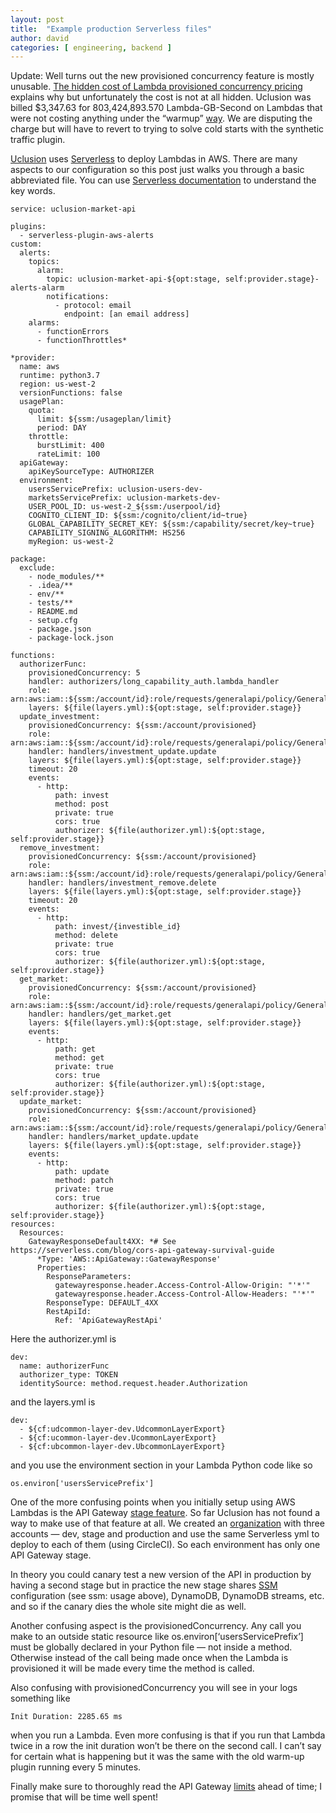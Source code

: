 ```yaml
---
layout: post
title:  "Example production Serverless files"
author: david
categories: [ engineering, backend ]
---
```

Update: Well turns out the new provisioned concurrency feature is mostly unusable. [The hidden cost of Lambda provisioned concurrency pricing](https://www.trek10.com/blog/provisioned-lambda-concurrency) explains why but unfortunately the cost is not at all hidden. Uclusion was billed $3,347.63 for 803,424,893.570 Lambda-GB-Second on Lambdas that were not costing anything under the “warmup” [way](https://www.serverless.com/plugins/serverless-plugin-warmup). We are disputing the charge but will have to revert to trying to solve cold starts with the synthetic traffic plugin.

[Uclusion](https://www.uclusion.com/?utm_source=uclusion&utm_medium=blog&utm_campaign=devexampleserverlessfiles) uses [Serverless](https://www.serverless.com/open-source) to deploy Lambdas in AWS. There are many aspects to our configuration so this post just walks you through a basic abbreviated file. You can use [Serverless documentation](https://www.serverless.com/framework/docs/providers/aws/guide/serverless.yml) to understand the key words.

    service: uclusion-market-api
    
    plugins:
      - serverless-plugin-aws-alerts
    custom:
      alerts:
        topics:
          alarm:
            topic: uclusion-market-api-${opt:stage, self:provider.stage}-alerts-alarm
            notifications:
              - protocol: email
                endpoint: [an email address]
        alarms:
          - functionErrors
          - functionThrottles*
    
    *provider:
      name: aws
      runtime: python3.7
      region: us-west-2
      versionFunctions: false
      usagePlan:
        quota:
          limit: ${ssm:/usageplan/limit}
          period: DAY
        throttle:
          burstLimit: 400
          rateLimit: 100
      apiGateway:
        apiKeySourceType: AUTHORIZER
      environment:
        usersServicePrefix: uclusion-users-dev-
        marketsServicePrefix: uclusion-markets-dev-
        USER_POOL_ID: us-west-2_${ssm:/userpool/id}
        COGNITO_CLIENT_ID: ${ssm:/cognito/client/id~true}
        GLOBAL_CAPABILITY_SECRET_KEY: ${ssm:/capability/secret/key~true}
        CAPABILITY_SIGNING_ALGORITHM: HS256
        myRegion: us-west-2
    
    package:
      exclude:
        - node_modules/**
        - .idea/**
        - env/**
        - tests/**
        - README.md
        - setup.cfg
        - package.json
        - package-lock.json
    
    functions:
      authorizerFunc:
        provisionedConcurrency: 5
        handler: authorizers/long_capability_auth.lambda_handler
        role: arn:aws:iam::${ssm:/account/id}:role/requests/generalapi/policy/GeneralAPIRoleShared
        layers: ${file(layers.yml):${opt:stage, self:provider.stage}}
      update_investment:
        provisionedConcurrency: ${ssm:/account/provisioned}
        role: arn:aws:iam::${ssm:/account/id}:role/requests/generalapi/policy/GeneralAPIRoleShared
        handler: handlers/investment_update.update
        layers: ${file(layers.yml):${opt:stage, self:provider.stage}}
        timeout: 20
        events:
          - http:
              path: invest
              method: post
              private: true
              cors: true
              authorizer: ${file(authorizer.yml):${opt:stage, self:provider.stage}}
      remove_investment:
        provisionedConcurrency: ${ssm:/account/provisioned}
        role: arn:aws:iam::${ssm:/account/id}:role/requests/generalapi/policy/GeneralAPIRoleShared
        handler: handlers/investment_remove.delete
        layers: ${file(layers.yml):${opt:stage, self:provider.stage}}
        timeout: 20
        events:
          - http:
              path: invest/{investible_id}
              method: delete
              private: true
              cors: true
              authorizer: ${file(authorizer.yml):${opt:stage, self:provider.stage}}
      get_market:
        provisionedConcurrency: ${ssm:/account/provisioned}
        role: arn:aws:iam::${ssm:/account/id}:role/requests/generalapi/policy/GeneralAPIRoleShared
        handler: handlers/get_market.get
        layers: ${file(layers.yml):${opt:stage, self:provider.stage}}
        events:
          - http:
              path: get
              method: get
              private: true
              cors: true
              authorizer: ${file(authorizer.yml):${opt:stage, self:provider.stage}}
      update_market:
        provisionedConcurrency: ${ssm:/account/provisioned}
        role: arn:aws:iam::${ssm:/account/id}:role/requests/generalapi/policy/GeneralAPIRoleShared
        handler: handlers/market_update.update
        layers: ${file(layers.yml):${opt:stage, self:provider.stage}}
        events:
          - http:
              path: update
              method: patch
              private: true
              cors: true
              authorizer: ${file(authorizer.yml):${opt:stage, self:provider.stage}}
    resources:
      Resources:
        GatewayResponseDefault4XX: *# See https://serverless.com/blog/cors-api-gateway-survival-guide
          *Type: 'AWS::ApiGateway::GatewayResponse'
          Properties:
            ResponseParameters:
              gatewayresponse.header.Access-Control-Allow-Origin: "'*'"
              gatewayresponse.header.Access-Control-Allow-Headers: "'*'"
            ResponseType: DEFAULT_4XX
            RestApiId:
              Ref: 'ApiGatewayRestApi'

Here the authorizer.yml is

    dev:
      name: authorizerFunc
      authorizer_type: TOKEN
      identitySource: method.request.header.Authorization

and the layers.yml is

    dev:
      - ${cf:udcommon-layer-dev.UdcommonLayerExport}
      - ${cf:ucommon-layer-dev.UcommonLayerExport}
      - ${cf:ubcommon-layer-dev.UbcommonLayerExport}

and you use the environment section in your Lambda Python code like so

    os.environ['usersServicePrefix']

One of the more confusing points when you initially setup using AWS Lambdas is the API Gateway [stage feature](https://docs.aws.amazon.com/apigateway/latest/developerguide/set-up-stages.html). So far Uclusion has not found a way to make use of that feature at all. We created an [organization](https://aws.amazon.com/organizations) with three accounts — dev, stage and production and use the same Serverless yml to deploy to each of them (using CircleCI). So each environment has only one API Gateway stage.

In theory you could canary test a new version of the API in production by having a second stage but in practice the new stage shares [SSM](https://docs.aws.amazon.com/systems-manager/latest/userguide/what-is-systems-manager.html) configuration (see ssm: usage above), DynamoDB, DynamoDB streams, etc. and so if the canary dies the whole site might die as well.

Another confusing aspect is the provisionedConcurrency. Any call you make to an outside static resource like os.environ[‘usersServicePrefix’] must be globally declared in your Python file — not inside a method. Otherwise instead of the call being made once when the Lambda is provisioned it will be made every time the method is called.

Also confusing with provisionedConcurrency you will see in your logs something like

    Init Duration: 2285.65 ms

when you run a Lambda. Even more confusing is that if you run that Lambda twice in a row the init duration won’t be there on the second call. I can’t say for certain what is happening but it was the same with the old warm-up plugin running every 5 minutes.

Finally make sure to thoroughly read the API Gateway [limits](https://docs.aws.amazon.com/apigateway/latest/developerguide/limits.html) ahead of time; I promise that will be time well spent!

